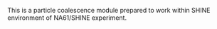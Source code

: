 This is a particle coalescence module prepared to work within SHINE environment of NA61/SHINE experiment.
